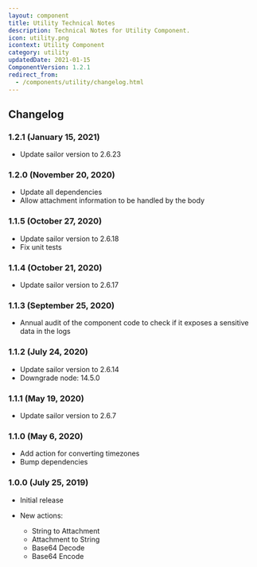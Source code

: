 ```yaml
---
layout: component
title: Utility Technical Notes
description: Technical Notes for Utility Component.
icon: utility.png
icontext: Utility Component
category: utility
updatedDate: 2021-01-15
ComponentVersion: 1.2.1
redirect_from:
  - /components/utility/changelog.html
---
```


## Changelog

### 1.2.1 (January 15, 2021)

* Update sailor version to 2.6.23

### 1.2.0 (November 20, 2020)

* Update all dependencies
* Allow attachment information to be handled by the body

### 1.1.5 (October 27, 2020)

* Update sailor version to 2.6.18
* Fix unit tests

### 1.1.4 (October 21, 2020)

* Update sailor version to 2.6.17

### 1.1.3 (September 25, 2020)

* Annual audit of the component code to check if it exposes a sensitive data in the logs

### 1.1.2 (July 24, 2020)

* Update sailor version to 2.6.14
* Downgrade node: 14.5.0

### 1.1.1 (May 19, 2020)

* Update sailor version to 2.6.7

### 1.1.0 (May 6, 2020)

* Add action for converting timezones
* Bump dependencies

### 1.0.0 (July 25, 2019)

* Initial release

* New actions:

  - String to  Attachment
  - Attachment to String
  - Base64 Decode
  - Base64 Encode
